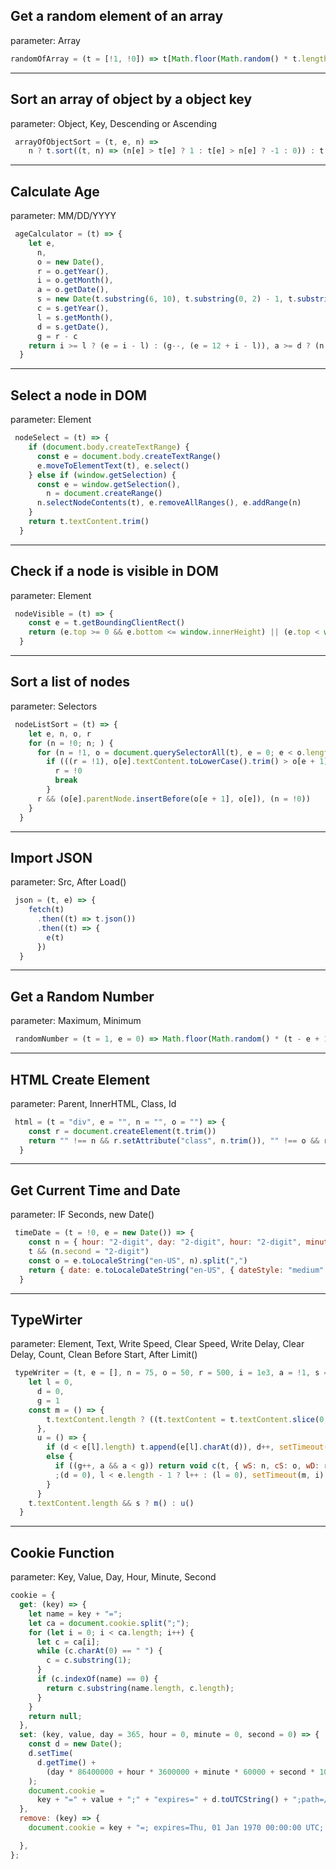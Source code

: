 ## Get a random element of an array
parameter: Array
```javascript
randomOfArray = (t = [!1, !0]) => t[Math.floor(Math.random() * t.length)]
```

<hr /> 

## Sort an array of object by a object key
parameter: Object, Key, Descending or Ascending
```javascript
 arrayOfObjectSort = (t, e, n) =>
    n ? t.sort((t, n) => (n[e] > t[e] ? 1 : t[e] > n[e] ? -1 : 0)) : t.sort((t, n) => (t[e] > n[e] ? 1 : n[e] > t[e] ? -1 : 0))
```

<hr /> 

## Calculate Age
parameter: MM/DD/YYYY
```javascript
 ageCalculator = (t) => {
    let e,
      n,
      o = new Date(),
      r = o.getYear(),
      i = o.getMonth(),
      a = o.getDate(),
      s = new Date(t.substring(6, 10), t.substring(0, 2) - 1, t.substring(3, 5)),
      c = s.getYear(),
      l = s.getMonth(),
      d = s.getDate(),
      g = r - c
    return i >= l ? (e = i - l) : (g--, (e = 12 + i - l)), a >= d ? (n = a - d) : (e--, (n = 31 + a - d), e < 0 && ((e = 11), g--)), { B: s, D: n, M: e, Y: g }
  }
```

<hr /> 

## Select a node in DOM
parameter: Element
```javascript
 nodeSelect = (t) => {
    if (document.body.createTextRange) {
      const e = document.body.createTextRange()
      e.moveToElementText(t), e.select()
    } else if (window.getSelection) {
      const e = window.getSelection(),
        n = document.createRange()
      n.selectNodeContents(t), e.removeAllRanges(), e.addRange(n)
    }
    return t.textContent.trim()
  }
```

<hr /> 

## Check if a node is visible in DOM
parameter: Element
```javascript
 nodeVisible = (t) => {
    const e = t.getBoundingClientRect()
    return (e.top >= 0 && e.bottom <= window.innerHeight) || (e.top < window.innerHeight && e.bottom >= 0 && "true")
  }
```

<hr /> 

## Sort a list of nodes
parameter: Selectors
```javascript
 nodeListSort = (t) => {
    let e, n, o, r
    for (n = !0; n; ) {
      for (n = !1, o = document.querySelectorAll(t), e = 0; e < o.length - 1; e++)
        if (((r = !1), o[e].textContent.toLowerCase().trim() > o[e + 1].textContent.toLowerCase().trim())) {
          r = !0
          break
        }
      r && (o[e].parentNode.insertBefore(o[e + 1], o[e]), (n = !0))
    }
  }
```

<hr /> 

## Import JSON
parameter: Src, After Load()
```javascript
 json = (t, e) => {
    fetch(t)
      .then((t) => t.json())
      .then((t) => {
        e(t)
      })
  }
```

<hr /> 

## Get a Random Number
parameter: Maximum, Minimum
```javascript
 randomNumber = (t = 1, e = 0) => Math.floor(Math.random() * (t - e + 1) + e)
```

<hr /> 

## HTML Create Element
parameter: Parent, InnerHTML, Class, Id
```javascript
 html = (t = "div", e = "", n = "", o = "") => {
    const r = document.createElement(t.trim())
    return "" !== n && r.setAttribute("class", n.trim()), "" !== o && r.setAttribute("id", o.trim()), (r.innerHTML = e.trim()), r
  }
```

<hr /> 

## Get Current Time and Date
parameter: IF Seconds, new Date()
```javascript
 timeDate = (t = !0, e = new Date()) => {
    const n = { hour: "2-digit", day: "2-digit", hour: "2-digit", minute: "2-digit", year: "numeric", month: "2-digit", weekday: "long" }
    t && (n.second = "2-digit")
    const o = e.toLocaleString("en-US", n).split(",")
    return { date: e.toLocaleDateString("en-US", { dateStyle: "medium" }), date2: o[1].trim(), time: o[2].trim(), day: o[0] }
  }
```

<hr /> 

## TypeWirter
parameter: Element, Text, Write Speed, Clear Speed, Write Delay, Clear Delay, Count, Clean Before Start, After Limit()
```javascript
 typeWriter = (t, e = [], n = 75, o = 50, r = 500, i = 1e3, a = !1, s = !0, c = () => {}) => {
    let l = 0,
      d = 0,
      g = 1
    const m = () => {
        t.textContent.length ? ((t.textContent = t.textContent.slice(0, -1)), d++, setTimeout(m, o)) : ((d = 0), setTimeout(u, r))
      },
      u = () => {
        if (d < e[l].length) t.append(e[l].charAt(d)), d++, setTimeout(u, n)
        else {
          if ((g++, a && a < g)) return void c(t, { wS: n, cS: o, wD: r, cD: i })
          ;(d = 0), l < e.length - 1 ? l++ : (l = 0), setTimeout(m, i)
        }
      }
    t.textContent.length && s ? m() : u()
  }
```

<hr /> 

## Cookie Function
parameter: Key, Value, Day, Hour, Minute, Second
```javascript
cookie = {
  get: (key) => {
    let name = key + "=";
    let ca = document.cookie.split(";");
    for (let i = 0; i < ca.length; i++) {
      let c = ca[i];
      while (c.charAt(0) == " ") {
        c = c.substring(1);
      }
      if (c.indexOf(name) == 0) {
        return c.substring(name.length, c.length);
      }
    }
    return null;
  },
  set: (key, value, day = 365, hour = 0, minute = 0, second = 0) => {
    const d = new Date();
    d.setTime(
      d.getTime() +
        (day * 86400000 + hour * 3600000 + minute * 60000 + second * 1000)
    );
    document.cookie =
      key + "=" + value + ";" + "expires=" + d.toUTCString() + ";path=/";
  },
  remove: (key) => {
    document.cookie = key + "=; expires=Thu, 01 Jan 1970 00:00:00 UTC; path=/;";

  },
};

```

